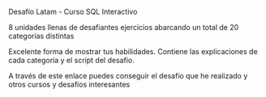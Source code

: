 Desafío Latam - Curso SQL Interactivo 

8 unidades llenas de desafiantes ejercicios abarcando un total de 20 categorías distintas

Excelente forma de mostrar tus habilidades. Contiene las explicaciones de cada categoría y el script del desafío.

A través de este enlace puedes conseguir el desafío que he realizado y otros cursos y desafíos interesantes




